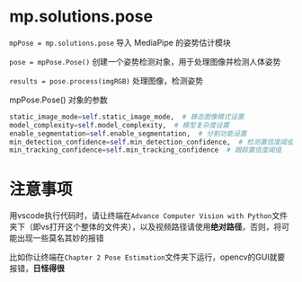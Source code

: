 # mp.solutions.pose

`mpPose = mp.solutions.pose` 导入 MediaPipe 的姿势估计模块

`pose = mpPose.Pose()` 创建一个姿势检测对象，用于处理图像并检测人体姿势

`results = pose.process(imgRGB)` 处理图像，检测姿势

mpPose.Pose() 对象的参数

```python
static_image_mode=self.static_image_mode,  # 静态图像模式设置
model_complexity=self.model_complexity,  # 模型复杂度设置
enable_segmentation=self.enable_segmentation,  # 分割功能设置
min_detection_confidence=self.min_detection_confidence,  # 检测置信度阈值
min_tracking_confidence=self.min_tracking_confidence  # 跟踪置信度阈值
```

# 注意事项

用vscode执行代码时，请让终端在`Advance Computer Vision with Python`文件夹下（即vs打开这个整体的文件夹），以及视频路径请使用**绝对路径**，否则，将可能出现一些莫名其妙的报错

比如你让终端在`Chapter 2 Pose Estimation`文件夹下运行，opencv的GUI就要报错，**日怪得很**